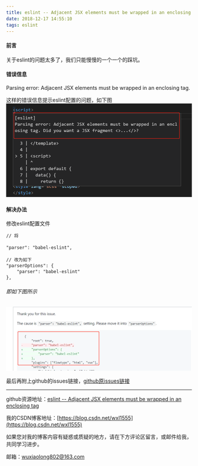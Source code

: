 ```yaml
---
title: eslint -- Adjacent JSX elements must be wrapped in an enclosing tag
date: 2018-12-17 14:55:10
tags: eslint
---
```

#### 前言
关于eslint的问题太多了，我们只能慢慢的一个一个的踩坑。

#### 错误信息
Parsing error: Adjacent JSX elements must be wrapped in an enclosing tag. 

这样的错误信息提示eslint配置的问题，如下图
![错误信息](https://raw.githubusercontent.com/LeonWuV/ftp/master/pictures/eslint/eslintFragment.jpg)
#### 解决办法
修改eslint配置文件


```
// 将

"parser": "babel-eslint",

// 改为如下
"parserOptions": {
    "parser": "babel-eslint"
},

```

###### 即如下图所示
![image](https://raw.githubusercontent.com/LeonWuV/ftp/master/pictures/eslint/1545015106.jpg)

最后再附上github的issues链接，[github原issues链接](https://github.com/vuejs/eslint-plugin-vue/issues/186)

---


github资源地址：[eslint -- Adjacent JSX elements must be wrapped in an enclosing tag](https://github.com/LeonWuV/FE-blog-repository/blob/master/webpack/eslint%20--%20Adjacent%20JSX%20elements%20must%20be%20wrapped%20in%20an%20enclosing%20tag.md)

我的CSDN博客地址：[https://blog.csdn.net/wxl1555](https://blog.csdn.net/wxl1555)

如果您对我的博客内容有疑惑或质疑的地方，请在下方评论区留言，或邮件给我，共同学习进步。

邮箱：wuxiaolong802@163.com